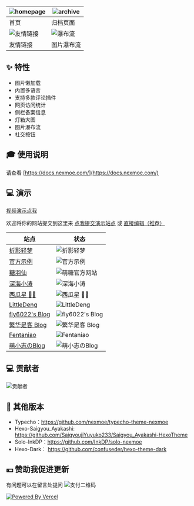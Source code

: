 | ![homepage](https://user-images.githubusercontent.com/16796652/134768469-52d2426b-5c7c-4a46-8f0e-064361044d88.png) | ![archive](https://user-images.githubusercontent.com/16796652/134768465-a578b70e-38f2-4266-97e7-f0b85bd86348.png) |
| ------------------------------------------------------------ | ------------------------------------------------------------ |
| 首页                                                         | 归档页面                                                     |
| ![友情链接](https://user-images.githubusercontent.com/16796652/134768466-cf580997-1201-48a8-812e-77eb0af6ce59.png) | ![瀑布流](https://user-images.githubusercontent.com/16796652/134768468-86751060-b3bf-43f4-970e-4baa8906e29a.png) |
| 友情链接                                                     | 图片瀑布流                                                   |



## ✨ 特性
 - 图片懒加载
 - 内置多语言
 - 支持多款评论插件
 - 网页访问统计
 - 侧栏备案信息
 - 灯箱大图
 - 图片瀑布流
 - 社交按钮

## 🎓 使用说明
请查看 [https://docs.nexmoe.com/](https://docs.nexmoe.com/)

## 💻 演示

[视频演示点我](https://www.bilibili.com/video/BV1Gv411J79T)

欢迎将你的网站提交到这里来 [点我提交演示站点](https://github.com/theme-nexmoe/hexo-theme-nexmoe/discussions/145) 或 [直接编辑（推荐）](https://github.com/theme-nexmoe/hexo-theme-nexmoe/edit/master/README.md)

| 站点                                  | 状态                                                         |
| ------------------------------------- | ------------------------------------------------------------ |
| [折影轻梦](https://nexmoe.com/)       | ![折影轻梦](https://img.shields.io/website?url=https://nexmoe.com/) |
| [官方示例](https://hexo-theme-nexmoe-example.vercel.app/)   | ![官方示例](https://img.shields.io/website?url=https://hexo-theme-nexmoe-example.vercel.app/)  |
| [糖羽仙](https://www.tangyuxian.com/) | ![萌糖官方网站](https://img.shields.io/website?url=https://www.tangyuxian.com/)  |
| [深海小涛](https://hexo.xtaolink.cn/) | ![深海小涛](https://img.shields.io/website?url=https://hexo.xtaolink.cn/)  |
| [西瓜星 🍉✨](https://suikastar.com/)   | ![西瓜星 🍉✨](https://img.shields.io/website?url=https://suikastar.com/)  |
| [LittleDeng](https://lde.ng/)   | ![LittleDeng](https://img.shields.io/website?url=https://lde.ng/)  |
| [fly6022's Blog](https://blog.kuri.ink)   | ![fly6022's Blog](https://img.shields.io/website?url=https://blog.kuri.ink)  |
| [繁华是客 Blog](https://nexmoe-demo.kract.xyz)   | ![繁华是客 Blog](https://img.shields.io/website?url=https://nexmoe-demo.kract.xyz)  |
| [Fentaniao](https://fentaniao.github.io)   | ![Fentaniao](https://img.shields.io/website?url=https://fentaniao.github.io)  |
| [萌小志のBlog](https://mengxiaozhi.galigali.club)   | ![萌小志のBlog](https://img.shields.io/website?url=https://mengxiaozhi.galigali.club)  |

## 💻 贡献者

![贡献者](https://opencollective.com/hexo-theme-nexmoe/contributors.svg?width=890&button=false)

## 🎇 其他版本

 - Typecho：https://github.com/nexmoe/typecho-theme-nexmoe
 - Hexo-Saigyou_Ayakashi: https://github.com/SaigyoujiYuyuko233/Saigyou_Ayakashi-HexoTheme
 - Solo-InkDP：https://github.com/InkDP/solo-nexmoe
 - Hexo-Dark： https://github.com/confuseder/hexo-theme-dark

## 💴 赞助我促进更新
有问题可以在留言处提问
![支付二维码](https://i.dawnlab.me/ee0093ead3ca8145522ba766c3f9a0ee.png)
     
[![Powered By Vercel](https://www.datocms-assets.com/31049/1618983297-powered-by-vercel.svg "Powered By Vercel")](https://vercel.com/?utm_source=theme-nexmoe&utm_campaign=oss "Powered By Vercel")
